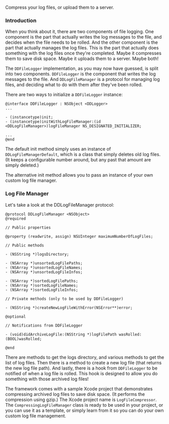 Compress your log files, or upload them to a server.

### Introduction

When you think about it, there are two components of file logging. One component is the part that actually writes the log messages to the file, and decides when the file needs to be rolled. And the other component is the part that actually manages the log files. This is the part that actually does something with the log files once they're completed. Maybe it compresses them to save disk space. Maybe it uploads them to a server. Maybe both!

The `DDFileLogger` implementation, as you may now have guessed, is split into two components. `DDFileLogger` is the component that writes the log messages to the file. And `DDLogFileManager` is a protocol for managing log files, and deciding what to do with them after they've been rolled.

There are two ways to initialize a `DDFileLogger` instance:
```objc
@interface DDFileLogger : NSObject <DDLogger>
...

- (instancetype)init;
- (instancetype)initWithLogFileManager:(id <DDLogFileManager>)logFileManager NS_DESIGNATED_INITIALIZER;

...
@end
```

The default init method simply uses an instance of `DDLogFileManagerDefault`, which is a class that simply deletes old log files. (It keeps a configurable number around, but any past that amount are simply deleted.)

The alternative init method allows you to pass an instance of your own custom log file manager.

### Log File Manager

Let's take a look at the DDLogFileManager protocol:
```objc
@protocol DDLogFileManager <NSObject>
@required

// Public properties

@property (readwrite, assign) NSUInteger maximumNumberOfLogFiles;

// Public methods

- (NSString *)logsDirectory;

- (NSArray *)unsortedLogFilePaths;
- (NSArray *)unsortedLogFileNames;
- (NSArray *)unsortedLogFileInfos;

- (NSArray *)sortedLogFilePaths;
- (NSArray *)sortedLogFileNames;
- (NSArray *)sortedLogFileInfos;

// Private methods (only to be used by DDFileLogger)

- (NSString *)createNewLogFileWithError(NSError**)error;

@optional

// Notifications from DDFileLogger

- (void)didArchiveLogFile:(NSString *)logFilePath wasRolled:(BOOL)wasRolled;

@end
```

There are methods to get the logs directory, and various methods to get the list of log files. Then there is a method to create a new log file (that returns the new log file path). And lastly, there is a hook from `DDFileLogger` to be notified of when a log file is rolled. This hook is designed to allow you do something with those archived log files!

The framework comes with a sample Xcode project that demonstrates compressing archived log files to save disk space. (It performs the compression using gzip.) The Xcode project name is `LogFileCompressor`. The `CompressingLogFileManager` class is ready to be used in your project, or you can use it as a template, or simply learn from it so you can do your own custom log file management.
